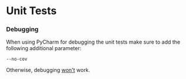 # Unit Tests

### Debugging

When using PyCharm for debugging the unit tests make sure to add the following additional parameter:

```
--no-cov
```

Otherwise, debugging [won't](https://stackoverflow.com/a/52295919) work.



